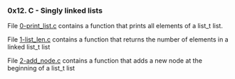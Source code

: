 ### 0x12. C - Singly linked lists

File [0-print\_list.c]() contains a function that prints all elements of a list\_t list.

File [1-list\_len.c]() contains a function that returns the number of elements in a linked list\_t list

File [2-add\_node.c]() contains a function that adds a new node at the beginning of a list\_t list
